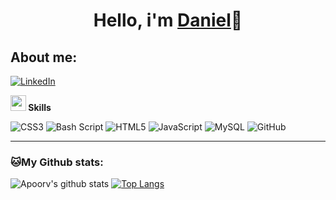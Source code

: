 <H1 align="center"> Hello, i'm <a href="https://github.com/Dgarridoo">Daniel</a>👋</h1>

<h2>About me:</h2>

<a href="https://www.linkedin.com/in/daniel-garcía-garrido-a46002355">![LinkedIn](https://img.shields.io/badge/linkedin-%230077B5.svg?style=for-the-badge&logo=linkedin&logoColor=white)</a>


<img src="https://media2.giphy.com/media/QssGEmpkyEOhBCb7e1/giphy.gif?cid=ecf05e47a0n3gi1bfqntqmob8g9aid1oyj2wr3ds3mg700bl&rid=giphy.gif" width ="25"><b> Skills</b>
<br>

![CSS3](https://img.shields.io/badge/css3-%231572B6.svg?style=for-the-badge&logo=css3&logoColor=white)
![Bash Script](https://img.shields.io/badge/bash_script-%23121011.svg?style=for-the-badge&logo=gnu-bash&logoColor=white)
![HTML5](https://img.shields.io/badge/html5-%23E34F26.svg?style=for-the-badge&logo=html5&logoColor=white)
![JavaScript](https://img.shields.io/badge/javascript-%23323330.svg?style=for-the-badge&logo=javascript&logoColor=%23F7DF1E)
![MySQL](https://img.shields.io/badge/mysql-4479A1.svg?style=for-the-badge&logo=mysql&logoColor=white)
![GitHub](https://img.shields.io/badge/github-%23121011.svg?style=for-the-badge&logo=github&logoColor=white)



---
### 🐱My Github stats:
![Apoorv's github stats](https://github-readme-stats.vercel.app/api?username=Dgarridoo&show_icons=true&title_color=ffc857&icon_color=8ac926&text_color=daf7dc&bg_color=151515&hide=["stars"])
[![Top Langs](https://github-readme-stats.vercel.app/api/top-langs/?username=Dgarrido&layout=compact&text_color=daf7dc&bg_color=151515)](https://github.com/anuraghazra/github-readme-stats)
